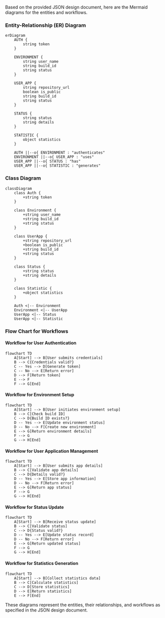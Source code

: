 Based on the provided JSON design document, here are the Mermaid diagrams for the entities and workflows.

### Entity-Relationship (ER) Diagram

```mermaid
erDiagram
    AUTH {
        string token
    }

    ENVIRONMENT {
        string user_name
        string build_id
        string status
    }

    USER_APP {
        string repository_url
        boolean is_public
        string build_id
        string status
    }

    STATUS {
        string status
        string details
    }

    STATISTIC {
        object statistics
    }

    AUTH ||--o{ ENVIRONMENT : "authenticates"
    ENVIRONMENT ||--o{ USER_APP : "uses"
    USER_APP ||--o{ STATUS : "has"
    USER_APP ||--o{ STATISTIC : "generates"
```

### Class Diagram

```mermaid
classDiagram
    class Auth {
        +string token
    }

    class Environment {
        +string user_name
        +string build_id
        +string status
    }

    class UserApp {
        +string repository_url
        +boolean is_public
        +string build_id
        +string status
    }

    class Status {
        +string status
        +string details
    }

    class Statistic {
        +object statistics
    }

    Auth <|-- Environment
    Environment <|-- UserApp
    UserApp <|-- Status
    UserApp <|-- Statistic
```

### Flow Chart for Workflows

#### Workflow for User Authentication

```mermaid
flowchart TD
    A[Start] --> B[User submits credentials]
    B --> C{Credentials valid?}
    C -- Yes --> D[Generate token]
    C -- No --> E[Return error]
    D --> F[Return token]
    E --> F
    F --> G[End]
```

#### Workflow for Environment Setup

```mermaid
flowchart TD
    A[Start] --> B[User initiates environment setup]
    B --> C[Check build ID]
    C --> D{Build ID exists?}
    D -- Yes --> E[Update environment status]
    D -- No --> F[Create new environment]
    E --> G[Return environment details]
    F --> G
    G --> H[End]
```

#### Workflow for User Application Management

```mermaid
flowchart TD
    A[Start] --> B[User submits app details]
    B --> C[Validate app details]
    C --> D{Details valid?}
    D -- Yes --> E[Store app information]
    D -- No --> F[Return error]
    E --> G[Return app status]
    F --> G
    G --> H[End]
```

#### Workflow for Status Update

```mermaid
flowchart TD
    A[Start] --> B[Receive status update]
    B --> C[Validate status]
    C --> D{Status valid?}
    D -- Yes --> E[Update status record]
    D -- No --> F[Return error]
    E --> G[Return updated status]
    F --> G
    G --> H[End]
```

#### Workflow for Statistics Generation

```mermaid
flowchart TD
    A[Start] --> B[Collect statistics data]
    B --> C[Calculate statistics]
    C --> D[Store statistics]
    D --> E[Return statistics]
    E --> F[End]
```

These diagrams represent the entities, their relationships, and workflows as specified in the JSON design document.